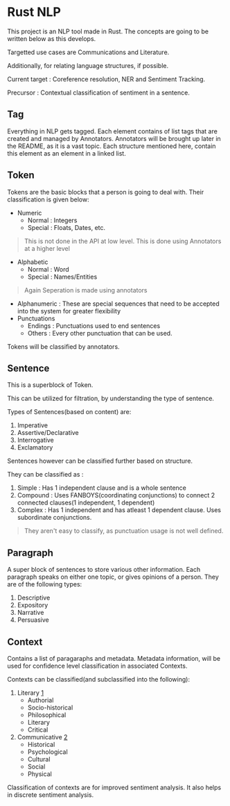 # Rust NLP

This project is an NLP tool made in Rust.
The concepts are going to be written below as this develops.

Targetted use cases are Communications and Literature.

Additionally, for relating language structures, if possible.

Current target : Coreference resolution, NER and Sentiment Tracking.

Precursor : Contextual classification of sentiment in a sentence.

## Tag

Everything in NLP gets tagged. Each element contains of list tags that are created and managed by Annotators.
Annotators will be brought up later in the README, as it is a vast topic.
Each structure mentioned here, contain this element as an element in a linked list.

## Token

Tokens are the basic blocks that a person is going to deal with. Their classification is given below:

* Numeric
	* Normal	: Integers
	* Special	: Floats, Dates, etc.
> This is not done in the API at low level. This is done using Annotators at a higher level
* Alphabetic
	* Normal 	: Word
	* Special	: Names/Entities
> Again Seperation is made using annotators
* Alphanumeric	: These are special sequences that need to be accepted into the system for greater flexibility
* Punctuations
	* Endings	: Punctuations used to end sentences
	* Others	: Every other punctuation that can be used.

Tokens will be classified by annotators.



## Sentence

This is a superblock of Token. 

This can be utilized for filtration, by understanding the type of sentence.

Types of Sentences(based on content) are:

1. Imperative
2. Assertive/Declarative
3. Interrogative
4. Exclamatory

Sentences however can be classified further based on structure.

They can be classified as :

1. Simple : Has 1 independent clause and is a whole sentence
2. Compound : Uses FANBOYS(coordinating conjunctions) to connect 2 connected clauses(1 independent, 1 dependent)
3. Complex : Has 1 independent and has atleast 1 dependent clause. Uses subordinate conjunctions.

> They aren't easy to classify, as punctuation usage is not well defined.

## Paragraph

A super block of sentences to store various other information. 
Each paragraph speaks on either one topic, or gives opinions of a person.
They are of the following types:

1. Descriptive
2. Expository
3. Narrative
4. Persuasive

## Context

Contains a list of paragaraphs and metadata. 
Metadata information, will be used for confidence level classification in associated Contexts.

Contexts can be classified(and subclassified into the following):

1. Literary [1](https://mason.gmu.edu/~rnanian/305context.html)
	* Authorial
	* Socio-historical
	* Philosophical
	* Literary
	* Critical
2. Communicative [2](http://oregonstate.edu/instruct/theory/contexts.html)
	* Historical
	* Psychological
	* Cultural
	* Social
	* Physical

Classification of contexts are for improved sentiment analysis. It also helps in discrete sentiment analysis. 